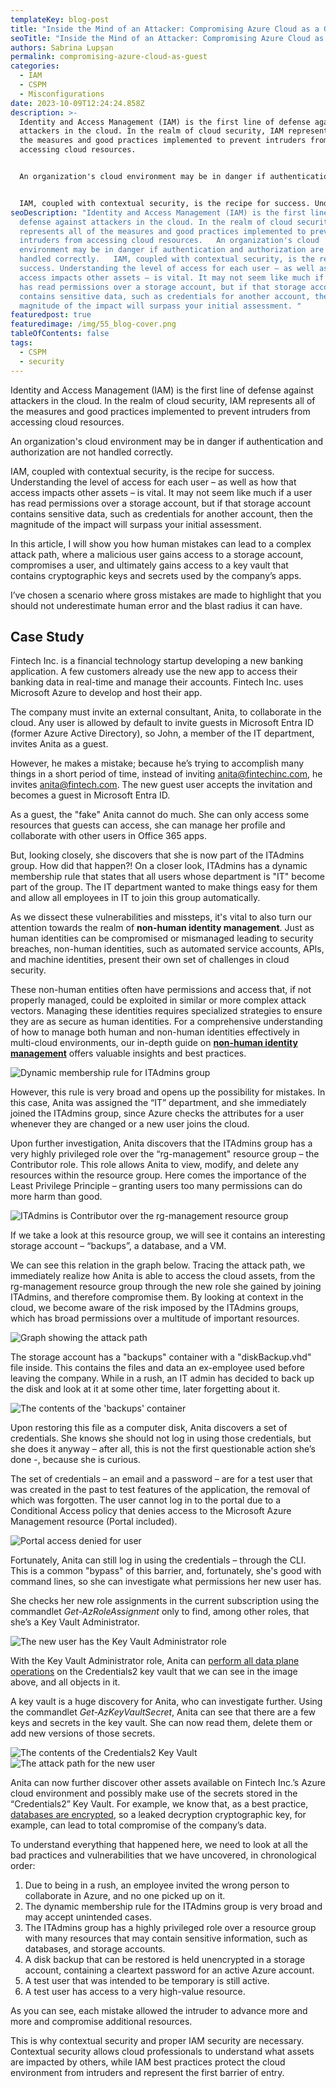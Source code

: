```yaml
---
templateKey: blog-post
title: "Inside the Mind of an Attacker: Compromising Azure Cloud as a Guest"
seoTitle: "Inside the Mind of an Attacker: Compromising Azure Cloud as a Guest"
authors: Sabrina Lupșan
permalink: compromising-azure-cloud-as-guest
categories:
  - IAM
  - CSPM
  - Misconfigurations
date: 2023-10-09T12:24:24.858Z
description: >-
  Identity and Access Management (IAM) is the first line of defense against
  attackers in the cloud. In the realm of cloud security, IAM represents all of
  the measures and good practices implemented to prevent intruders from
  accessing cloud resources. 


  An organization's cloud environment may be in danger if authentication and authorization are not handled correctly. 


  IAM, coupled with contextual security, is the recipe for success. Understanding the level of access for each user – as well as how that access impacts other assets – is vital. It may not seem like much if a user has read permissions over a storage account, but if that storage account contains sensitive data, such as credentials for another account, then the magnitude of the impact will surpass your initial assessment. 
seoDescription: "Identity and Access Management (IAM) is the first line of
  defense against attackers in the cloud. In the realm of cloud security, IAM
  represents all of the measures and good practices implemented to prevent
  intruders from accessing cloud resources.   An organization's cloud
  environment may be in danger if authentication and authorization are not
  handled correctly.   IAM, coupled with contextual security, is the recipe for
  success. Understanding the level of access for each user – as well as how that
  access impacts other assets – is vital. It may not seem like much if a user
  has read permissions over a storage account, but if that storage account
  contains sensitive data, such as credentials for another account, then the
  magnitude of the impact will surpass your initial assessment. "
featuredpost: true
featuredimage: /img/55_blog-cover.png
tableOfContents: false
tags:
  - CSPM
  - security
---
```

Identity and Access Management (IAM) is the first line of defense against attackers in the cloud. In the realm of cloud security, IAM represents all of the measures and good practices implemented to prevent intruders from accessing cloud resources. 

An organization's cloud environment may be in danger if authentication and authorization are not handled correctly. 

IAM, coupled with contextual security, is the recipe for success. Understanding the level of access for each user – as well as how that access impacts other assets – is vital. It may not seem like much if a user has read permissions over a storage account, but if that storage account contains sensitive data, such as credentials for another account, then the magnitude of the impact will surpass your initial assessment. 

In this article, I will show you how human mistakes can lead to a complex attack path, where a malicious user gains access to a storage account, compromises a user, and ultimately gains access to a key vault that contains cryptographic keys and secrets used by the company’s apps. 

I’ve chosen a scenario where gross mistakes are made to highlight that you should not underestimate human error and the blast radius it can have.  

## Case Study

Fintech Inc. is a financial technology startup developing a new banking application. A few customers already use the new app to access their banking data in real-time and manage their accounts. Fintech Inc. uses Microsoft Azure to develop and host their app. 

The company must invite an external consultant, Anita, to collaborate in the cloud. Any user is allowed by default to invite guests in Microsoft Entra ID (former Azure Active Directory), so John, a member of the IT department, invites Anita as a guest. 

However, he makes a mistake; because he’s trying to accomplish many things in a short period of time, instead of inviting anita@fintechinc.com, he invites anita@fintech.com. The new guest user accepts the invitation and becomes a guest in Microsoft Entra ID. 

As a guest, the "fake" Anita cannot do much. She can only access some resources that guests can access, she can manage her profile and collaborate with other users in Office 365 apps.  

But, looking closely, she discovers that she is now part of the ITAdmins group. How did that happen?! On a closer look, ITAdmins has a dynamic membership rule that states that all users whose department is "IT" become part of the group. The IT department wanted to make things easy for them and allow all employees in IT to join this group automatically. 



As we dissect these vulnerabilities and missteps, it's vital to also turn our attention towards the realm of **non-human identity management**. Just as human identities can be compromised or mismanaged leading to security breaches, non-human identities, such as automated service accounts, APIs, and machine identities, present their own set of challenges in cloud security. 

These non-human entities often have permissions and access that, if not properly managed, could be exploited in similar or more complex attack vectors. Managing these identities requires specialized strategies to ensure they are as secure as human identities. For a comprehensive understanding of how to manage both human and non-human identities effectively in multi-cloud environments, our in-depth guide on **[non-human identity management](https://cyscale.com/blog/human-non-human-identity-management-multi-cloud/)** offers valuable insights and best practices.

<img src="/img/55_blog-dynamic-membership-rule.png" alt="Dynamic membership rule for ITAdmins group" title="Dynamic membership rule for ITAdmins group" class=" blog-image-shadow " style="width:auto;height:auto;"/>

However, this rule is very broad and opens up the possibility for mistakes. In this case, Anita was assigned the “IT” department, and she immediately joined the ITAdmins group, since Azure checks the attributes for a user whenever they are changed or a new user joins the cloud.  

Upon further investigation, Anita discovers that the ITAdmins group has a very highly privileged role over the “rg-management" resource group – the Contributor role. This role allows Anita to view, modify, and delete any resources within the resource group. Here comes the importance of the Least Privilege Principle – granting users too many permissions can do more harm than good. 

<img src="/img/55_blog-it-admins-contributor-rg-management.png" alt="ITAdmins is Contributor over the rg-management resource group" title="ITAdmins is Contributor over the rg-management resource group" class=" blog-image-shadow " style="width:auto;height:auto;"/>

If we take a look at this resource group, we will see it contains an interesting storage account – “backups”, a database, and a VM. 

We can see this relation in the graph below. Tracing the attack path, we immediately realize how Anita is able to access the cloud assets, from the rg-management resource group through the new role she gained by joining ITAdmins, and therefore compromise them. By looking at context in the cloud, we become aware of the risk imposed by the ITAdmins groups, which has broad permissions over a multitude of important resources. 

<img src="/img/55_blog-first-graph.png" alt="Graph showing the attack path" title="Graph showing the attack path" class=" blog-image-shadow " style="width:auto;height:auto;"/>

The storage account has a "backups" container with a "diskBackup.vhd" file inside. This contains the files and data an ex-employee used before leaving the company. While in a rush, an IT admin has decided to back up the disk and look at it at some other time, later forgetting about it. 

<img src="/img/55_blog-backups-container.png" alt="The contents of the 'backups' container" title="The contents of the 'backups' container" class=" blog-image-shadow " style="width:auto;height:auto;"/>

Upon restoring this file as a computer disk, Anita discovers a set of credentials. She knows she should not log in using those credentials, but she does it anyway – after all, this is not the first questionable action she’s done -, because she is curious.  

The set of credentials – an email and a password – are for a test user that was created in the past to test features of the application, the removal of which was forgotten. The user cannot log in to the portal due to a Conditional Access policy that denies access to the Microsoft Azure Management resource (Portal included).  

<img src="/img/55_blog-access-to-portal-denied.png" alt="Portal access denied for user" title="Portal access denied for user" class=" blog-image-shadow " style="width:auto;height:auto;"/>

Fortunately, Anita can still log in using the credentials – through the CLI. This is a common "bypass" of this barrier, and, fortunately, she's good with command lines, so she can investigate what permissions her new user has. 

She checks her new role assignments in the current subscription using the commandlet *Get-AzRoleAssignment* only to find, among other roles, that she’s a Key Vault Administrator. 

<img src="/img/55_blog-key-vault-administrator-role.png" alt="The new user has the Key Vault Administrator role" title="The new user has the Key Vault Administrator role" class=" blog-image-shadow " style="width:auto;height:auto;"/>

With the Key Vault Administrator role, Anita can [perform all data plane operations](https://learn.microsoft.com/en-us/azure/key-vault/general/rbac-guide?tabs=azure-cli) on the Credentials2 key vault that we can see in the image above, and all objects in it. 

A key vault is a huge discovery for Anita, who can investigate further. Using the commandlet *Get-AzKeyVaultSecret*, Anita can see that there are a few keys and secrets in the key vault. She can now read them, delete them or add new versions of those secrets. 

<img src="/img/55_blog-contents-of-the-key-vault.png" alt="The contents of the Credentials2 Key Vault" title="The contents of the Credentials2 Key Vault" class=" blog-image-shadow " style="width:auto;height:auto;" data-ignore="true"/>

<img src="/img/55_blog-second-graph.png" alt="The attack path for the new user" title="The attack path for the new user" class=" blog-image-shadow " style="width:auto;height:auto;"/>

Anita can now further discover other assets available on Fintech Inc.’s Azure cloud environment and possibly make use of the secrets stored in the “Credentials2” Key Vault. For example, we know that, as a best practice, [databases are encrypted](https://cyscale.com/blog/best-practices-for-securing-databases/), so a leaked decryption cryptographic key, for example, can lead to total compromise of the company’s data. 

To understand everything that happened here, we need to look at all the bad practices and vulnerabilities that we have uncovered, in chronological order: 

1. Due to being in a rush, an employee invited the wrong person to collaborate in Azure, and no one picked up on it. 
2. The dynamic membership rule for the ITAdmins group is very broad and may accept unintended cases. 
3. The ITAdmins group has a highly privileged role over a resource group with many resources that may contain sensitive information, such as databases, and storage accounts. 
4. A disk backup that can be restored is held unencrypted in a storage account, containing a cleartext password for an active Azure account. 
5. A test user that was intended to be temporary is still active. 
6. A test user has access to a very high-value resource. 

As you can see, each mistake allowed the intruder to advance more and more and compromise additional resources. 

This is why contextual security and proper IAM security are necessary. Contextual security allows cloud professionals to understand what assets are impacted by others, while IAM best practices protect the cloud environment from intruders and represent the first barrier of entry.
